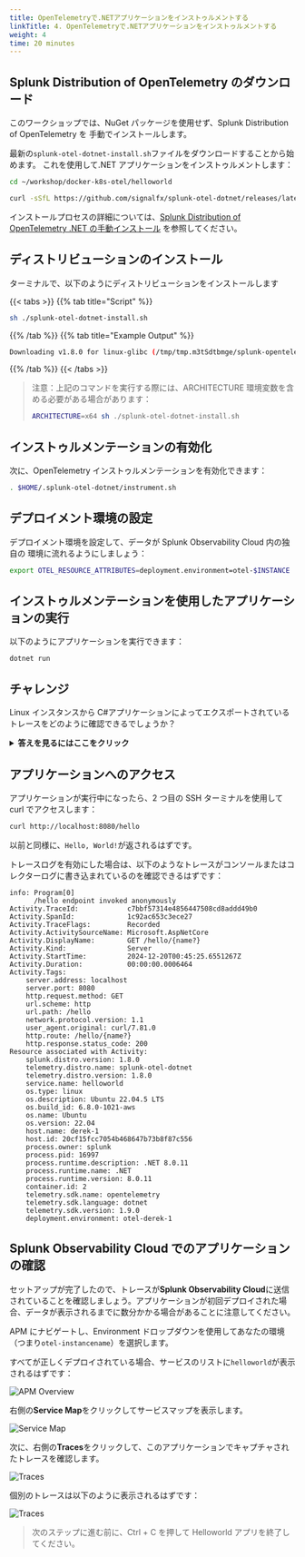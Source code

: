 ```yaml
---
title: OpenTelemetryで.NETアプリケーションをインストゥルメントする
linkTitle: 4. OpenTelemetryで.NETアプリケーションをインストゥルメントする
weight: 4
time: 20 minutes
---
```


## Splunk Distribution of OpenTelemetry のダウンロード

このワークショップでは、NuGet パッケージを使用せず、Splunk Distribution of OpenTelemetry を
手動でインストールします。

最新の`splunk-otel-dotnet-install.sh`ファイルをダウンロードすることから始めます。
これを使用して.NET アプリケーションをインストゥルメントします：

```bash
cd ~/workshop/docker-k8s-otel/helloworld

curl -sSfL https://github.com/signalfx/splunk-otel-dotnet/releases/latest/download/splunk-otel-dotnet-install.sh -O
```

インストールプロセスの詳細については、[Splunk Distribution of OpenTelemetry .NET の手動インストール](https://docs.splunk.com/observability/en/gdi/get-data-in/application/otel-dotnet/instrumentation/instrument-dotnet-application.html#install-the-splunk-distribution-of-opentelemetry-net-manually)
を参照してください。

## ディストリビューションのインストール

ターミナルで、以下のようにディストリビューションをインストールします

{{< tabs >}}
{{% tab title="Script" %}}

```bash
sh ./splunk-otel-dotnet-install.sh
```

{{% /tab %}}
{{% tab title="Example Output" %}}

```bash
Downloading v1.8.0 for linux-glibc (/tmp/tmp.m3tSdtbmge/splunk-opentelemetry-dotnet-linux-glibc-x64.zip)...
```

{{% /tab %}}
{{< /tabs >}}

> 注意：上記のコマンドを実行する際には、ARCHITECTURE 環境変数を含める必要がある場合があります：
>
> ```bash
> ARCHITECTURE=x64 sh ./splunk-otel-dotnet-install.sh
> ```

## インストゥルメンテーションの有効化

次に、OpenTelemetry インストゥルメンテーションを有効化できます：

```bash
. $HOME/.splunk-otel-dotnet/instrument.sh
```

## デプロイメント環境の設定

デプロイメント環境を設定して、データが Splunk Observability Cloud 内の独自の
環境に流れるようにしましょう：

```bash
export OTEL_RESOURCE_ATTRIBUTES=deployment.environment=otel-$INSTANCE
```

## インストゥルメンテーションを使用したアプリケーションの実行

以下のようにアプリケーションを実行できます：

```
dotnet run
```

## チャレンジ

Linux インスタンスから C#アプリケーションによってエクスポートされているトレースをどのように確認できるでしょうか？

<details>
  <summary><b>答えを見るにはここをクリック</b></summary>

これを行う方法は 2 つあります：

1. `dotnet run`コマンドの開始時に`OTEL_TRACES_EXPORTER=otlp,console`を追加することで、トレースが OTLP 経由でコレクターに書き込まれるとともに、コンソールにも書き込まれるようになります。

```bash
OTEL_TRACES_EXPORTER=otlp,console dotnet run
```

2. あるいは、コレクター設定にデバッグエクスポーターを追加し、それをトレースパイプラインに追加することで、トレースがコレクターログに書き込まれるようになります。

```yaml
exporters:
  debug:
    verbosity: detailed
service:
  pipelines:
    traces:
      receivers: [jaeger, otlp, zipkin]
      processors:
        - memory_limiter
        - batch
        - resourcedetection
      exporters: [otlphttp, signalfx, debug]
```

</details>

## アプリケーションへのアクセス

アプリケーションが実行中になったら、2 つ目の SSH ターミナルを使用して curl でアクセスします：

```bash
curl http://localhost:8080/hello
```

以前と同様に、`Hello, World!`が返されるはずです。

トレースログを有効にした場合は、以下のようなトレースがコンソールまたはコレクターログに書き込まれているのを確認できるはずです：

```
info: Program[0]
      /hello endpoint invoked anonymously
Activity.TraceId:            c7bbf57314e4856447508cd8addd49b0
Activity.SpanId:             1c92ac653c3ece27
Activity.TraceFlags:         Recorded
Activity.ActivitySourceName: Microsoft.AspNetCore
Activity.DisplayName:        GET /hello/{name?}
Activity.Kind:               Server
Activity.StartTime:          2024-12-20T00:45:25.6551267Z
Activity.Duration:           00:00:00.0006464
Activity.Tags:
    server.address: localhost
    server.port: 8080
    http.request.method: GET
    url.scheme: http
    url.path: /hello
    network.protocol.version: 1.1
    user_agent.original: curl/7.81.0
    http.route: /hello/{name?}
    http.response.status_code: 200
Resource associated with Activity:
    splunk.distro.version: 1.8.0
    telemetry.distro.name: splunk-otel-dotnet
    telemetry.distro.version: 1.8.0
    service.name: helloworld
    os.type: linux
    os.description: Ubuntu 22.04.5 LTS
    os.build_id: 6.8.0-1021-aws
    os.name: Ubuntu
    os.version: 22.04
    host.name: derek-1
    host.id: 20cf15fcc7054b468647b73b8f87c556
    process.owner: splunk
    process.pid: 16997
    process.runtime.description: .NET 8.0.11
    process.runtime.name: .NET
    process.runtime.version: 8.0.11
    container.id: 2
    telemetry.sdk.name: opentelemetry
    telemetry.sdk.language: dotnet
    telemetry.sdk.version: 1.9.0
    deployment.environment: otel-derek-1
```

## Splunk Observability Cloud でのアプリケーションの確認

セットアップが完了したので、トレースが**Splunk Observability Cloud**に送信されていることを確認しましょう。アプリケーションが初回デプロイされた場合、データが表示されるまでに数分かかる場合があることに注意してください。

APM にナビゲートし、Environment ドロップダウンを使用してあなたの環境（つまり`otel-instancename`）を選択します。

すべてが正しくデプロイされている場合、サービスのリストに`helloworld`が表示されるはずです：

![APM Overview](../images/apm_overview.png)

右側の**Service Map**をクリックしてサービスマップを表示します。

![Service Map](../images/service_map.png)

次に、右側の**Traces**をクリックして、このアプリケーションでキャプチャされたトレースを確認します。

![Traces](../images/traces.png)

個別のトレースは以下のように表示されるはずです：

![Traces](../images/trace.png)

> 次のステップに進む前に、Ctrl + C を押して Helloworld アプリを終了してください。
